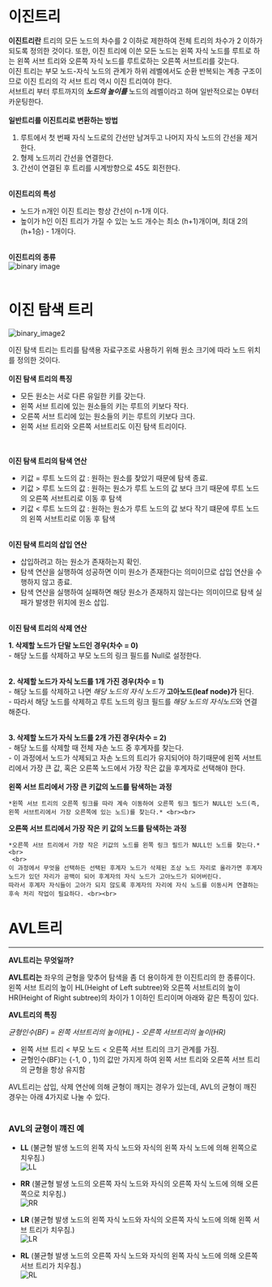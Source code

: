 # 이진트리

**이진트리란** 트리의 모든 노드의 차수를 2 이하로 제한하여 전체 트리의 차수가 2 이하가 되도록 정의한 것이다.
또한, 이진 트리에 이쓴 모든 노드는 왼쪽 자식 노드를 루트로 하는 왼쪽 서브 트리와 오른쪽 자식 노드를 루트로하는 오른쪽 서브트리를 갖는다. <br>
이진 트리는 부모 노드-자식 노드의 관계가 하위 레벨에서도 순환 반복되는 계층 구조이므로 이진 트리의 각 서브 트리 역시 이진 트리여야 한다. <br>
서브트리 부터 루트까지의 **_노드의 높이를_** 노드의 레벨이라고 하며 일반적으로는 0부터 카운팅한다. 
<br><br>
**일반트리를 이진트리로 변환하는 방법** <br>
  1. 루트에서 첫 번째 자식 노드로의 간선만 남겨두고 나머지 자식 노드의 간선을 제거한다.
  2. 형제 노드끼리 간선을 연결한다.
  3. 간선이 연결된 후 트리를 시계방향으로 45도 회전한다.
 <br><br>
 
**이진트리의 특성** <br>
  - 노드가 n개인 이진 트리는 항상 간선이 n-1개 이다. <br>
  - 높이가 h인 이진 트리가 가질 수 있는 노드 개수는 최소 (h+1)개이며, 최대 2의 (h+1승) - 1개이다. <br><br>
 
  **이진트리의 종류** <br>
  ![binary image](https://t1.daumcdn.net/cfile/tistory/992164335A05B1E21E) 
  <br><br>

# 이진 탐색 트리 <br>

![binary_image2](https://api.ahribori.com/image/wK-MdTbYsuQscBYL4TFVJm_p.png) <br>

이진 탐색 트리는 트리를 탐색용 자료구조로 사용하기 위해 원소 크기에 따라 노드 위치를 정의한 것이다.
 <br><br>
**이진 탐색 트리의 특징**  <br>
  - 모든 원소는 서로 다른 유일한 키를 갖는다.<br>
  - 왼쪽 서브 트리에 있는 원소들의 키는 루트의 키보다 작다.<br>
  - 오른쪽 서브 트리에 있는 원소들의 키는 루트의 키보다 크다.<br>
  - 왼쪽 서브 트리와 오른쪽 서브트리도 이진 탐색 트리이다. <br>
  <br><br>
  
**이진 탐색 트리의 탐색 연산** <br>
  - 키값 = 루트 노드의 값 : 원하는 원소를 찾았기 때문에 탐색 종료.
  - 키값 > 루트 노드의 값 : 원하는 원소가 루트 노드의 값 보다 크기 때문에 루트 노드의 오른쪽 서브트리로 이동 후 탐색
  - 키값 < 루트 노드의 값 : 원하는 원소가 루트 노드의 값 보다 작기 떄문에 루트 노드의 왼쪽 서브트리로 이동 후 탐색
<br><br>

**이진 탐색 트리의 삽입 연산** <br>
  - 삽입하려고 하는 원소가 존재하는지 확인.
  - 탐색 연산을 실행하여 성공하면 이미 원소가 존재한다는 의미이므로 삽입 연산을 수행하지 않고 종료.
  - 탐색 연산을 실행하여 실패하면 해당 원소가 존재하지 않는다는 의미이므로 탐색 실패가 발생한 위치에 원소 삽입.
<br><br>

**이진 탐색 트리의 삭제 연산** <br>

 **1. 삭제할 노드가 단말 노드인 경우(차수 = 0)** <br>
    - 해당 노드를 삭제하고 부모 노드의 링크 필드를 Null로 설정한다. <br><br>
  
 **2. 삭제할 노드가 자식 노드를 1개 가진 경우(차수 = 1)** <br>
    - 해당 노드를 삭제하고 나면 *해당 노드의 자식 노드가* **고아노드(leaf node)가** 된다. <br>
    - 따라서 해당 노드를 삭제하고 루트 노드의 링크 필드를 *해당 노드의 자식노드*와 연결해준다. <br><br>

 **3. 삭제할 노드가 자식 노드를 2개 가진 경우(차수 = 2)** <br>
    - 해당 노드를 삭제할 때 전체 자손 노드 중 후계자를 찾는다. <br>
    - 이 과정에서 노드가 삭제되고 자손 노드의 트리가 유지되어야 하기때문에 왼쪽 서브트리에서 가장 큰 값, 혹은 오른쪽 노드에서 가장 작은 값을 후계자로 선택해야 한다. <br><br>
 **왼쪽 서브 트리에서 가장 큰 키값의 노드를 탐색하는 과정** <br>
    
    *왼쪽 서브 트리의 오른쪽 링크를 따라 계속 이동하여 오른쪽 링크 필드가 NULL인 노드(즉, 왼쪽 서브트리에서 가장 오른쪽에 있는 노드)를 찾는다.* <br><br>
    
 **오른쪽 서브 트리에서 가장 작은 키 값의 노드를 탐색하는 과정** <br>
    
    *오른쪽 서브 트리에서 가장 작은 키값의 노드를 왼쪽 링크 필드가 NULL인 노드를 찾는다.* <br>
     <br>
    이 과정에서 무엇을 선택하든 선택된 후계자 노드가 삭제된 조상 노드 자리로 올라가면 후계자 노드가 있던 자리가 공백이 되어 후계자의 자식 노드가 고아노드가 되어버린다.
    따라서 후계자 자식들이 고아가 되지 않도록 후계자의 자리에 자식 노드를 이동시켜 연결하는 후속 처리 작업이 필요하다. <br><br>


# AVL트리
----------------

**AVL트리는 무엇일까?** <br>

**AVL트리는** 좌우의 균형을 맞추어 탐색을 좀 더 용이하게 한 이진트리의 한 종류이다.
왼쪽 서브 트리의 높이 HL(Height of Left subtree)와 오른쪽 서브트리의 높이 HR(Height of Right subtree)의 차이가 1 이하인 트리이며 아래와 같은 특징이 있다.

**AVL트리의 특징** <br>

*균형인수(BF) = 왼쪽 서브트리의 높이(HL) - 오른쪽 서브트리의 높이(HR)* <br>

  - 왼쪽 서브 트리 < 부모 노드 < 오른쪽 서브 트리의 크기 관계를 가짐. 
  - 균형인수(BF)는 {-1, 0 , 1}의 값만 가지게 하여 왼쪽 서브 트리와 오른쪽 서브 트리의 균형을 항상 유지함 <br>

AVL트리는 삽입, 삭제 연산에 의해 균형이 깨지는 경우가 있는데, 
AVL의 균형이 깨진 경우는 아래 4가지로 나눌 수 있다.
<br><br>
### AVL의 균형이 꺠진 예

- **LL** (불균형 발생 노드의 왼쪽 자식 노드와 자식의 왼쪽 자식 노드에 의해 왼쪽으로 치우침.)<br>
![LL](https://itwiki.kr/images/thumb/2/27/AVL_LL_Rotation.png/900px-AVL_LL_Rotation.png) <br>
  
- **RR** (불균형 발생 노드의 오른쪽 자식 노드와 자식의 오른쪽 자식 노드에 의해 오른쪽으로 치우침.)<br>
![RR](https://itwiki.kr/images/thumb/f/f1/AVL_RR_Rotation.png/900px-AVL_RR_Rotation.png) <br>
 
- **LR** (불균형 발생 노드의 왼쪽 자식 노드와 자식의 오른쪽 자식 노드에 의해 왼쪽 서브 트리가 치우침.)<br>
![LR](https://itwiki.kr/images/thumb/8/8f/AVL_LR_Rotation.png/900px-AVL_LR_Rotation.png) <br>
  
- **RL** (불균형 발생 노드의 오른쪽 자식 노드와 자식의 왼쪽 자식 노드에 의해 오른쪽 서브 트리가 치우침.)<br>
![RL](https://itwiki.kr/images/thumb/6/60/AVL_RL_Rotation.png/900px-AVL_RL_Rotation.png) <br>
  
